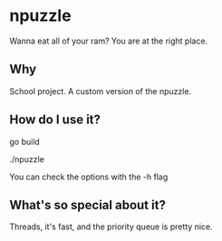 # npuzzle
Wanna eat all of your ram? You are at the right place.

## Why
School project. A custom version of the npuzzle.

## How do I use it?
go build

./npuzzle

You can check the options with the -h flag

## What's so special about it?
Threads, it's fast, and the priority queue is pretty nice.
